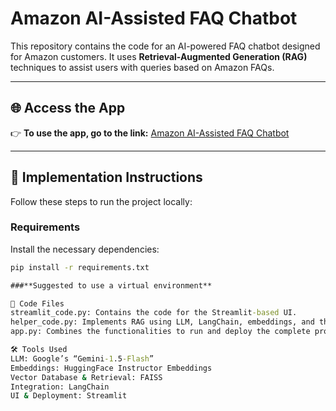 # Amazon AI-Assisted FAQ Chatbot

This repository contains the code for an AI-powered FAQ chatbot designed for Amazon customers. It uses **Retrieval-Augmented Generation (RAG)** techniques to assist users with queries based on Amazon FAQs.

---

## 🌐 Access the App
👉 **To use the app, go to the link:** [Amazon AI-Assisted FAQ Chatbot](https://amazon-ai-assisted-faq.streamlit.app/)  

---

## 🚀 Implementation Instructions

Follow these steps to run the project locally:

### Requirements  
Install the necessary dependencies:  
```cmd
pip install -r requirements.txt

###**Suggested to use a virtual environment**

📂 Code Files
streamlit_code.py: Contains the code for the Streamlit-based UI.
helper_code.py: Implements RAG using LLM, LangChain, embeddings, and the vector database.
app.py: Combines the functionalities to run and deploy the complete project.

🛠 Tools Used
LLM: Google’s “Gemini-1.5-Flash”
Embeddings: HuggingFace Instructor Embeddings
Vector Database & Retrieval: FAISS
Integration: LangChain
UI & Deployment: Streamlit

